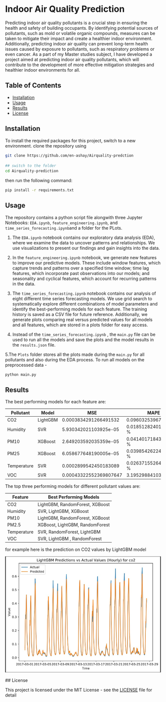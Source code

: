 # Indoor Air Quality Prediction

Predicting indoor air quality pollutants is a crucial step in ensuring the health and safety of building occupants. By identifying potential sources of pollutants, such as mold or volatile organic compounds, measures can be taken to mitigate their impact and create a healthier indoor environment. Additionally, predicting indoor air quality can prevent long-term health issues caused by exposure to pollutants, such as respiratory problems or even cancer. As a part of my Master studies subject, I have developed a project aimed at predicting indoor air quality pollutants, which will contribute to the development of more effective mitigation strategies and healthier indoor environments for all.
## Table of Contents

* [Installation](#installation)
* [Usage](#usage)
* [Results](#results)
* [License](#license)

## Installation

To install the required packages for this project, switch to a new environment. clone the repository using 



```sh
git clone https://github.com/en-ashay/Airquality-predction

## switch to the folder 
cd Airquality-prediction

```
then  run the following command:

```sh
pip install -r requirements.txt
```

## Usage

The repository contains a python script file  alongwith three Jupyter Notebooks: `EDA.ipynb`, `feature_engineering.ipynb`, and `time_series_forecasting.ipynb`and a folder for the PLots.

1. The `EDA.ipynb` notebook contains our exploratory data analysis (EDA), where we examine the data to uncover patterns and relationships. We use visualizations to present our findings and gain insights into the data.

2. In the `feature_engineering.ipynb` notebook, we generate new features to improve our predictive models. These include window features, which capture trends and patterns over a specified time window; time lag features, which incorporate past observations into our models; and seasonality and cyclical features, which account for recurring patterns in the data.

3. The `time_series_forecasting.ipynb` notebook contains our analysis of eight different time series forecasting models. We use grid search to systematically explore different combinations of model parameters and identify the best-performing models for each feature. The training history is saved as a CSV file for future reference. Additionally, we generate plots comparing real versus predicted values for all models and all features, which are stored in a plots folder for easy access.

4. Instead of the `time_series_forecasting.ipynb` , the `main.py` file can be used to run all the models and save the plots and the model results in the `results.json` file.

5.The `Plots` folder stores all the plots made during the `main.py` for all pollutants and also during the EDA process.
To run all models on the preprocessed data -

```sh
python main.py
```
## Results

The best performing models for each feature are:

| Pollutant | Model | MSE | MAPE |
| --- | --- | --- | --- |
| CO2 | LightGBM | 0.0003834291266491532 | 0.0960325396742516 % |
| Humidity | SVR | 5.930342021103925e-05 | 0.01851282401967276 % |
| PM10 | XGBoost | 2.649203592035359e-05 | 0.041401718434739304 % |
| PM25 | XGBoost | 6.058677648190005e-05 | 0.03985426224063079 % |
| Temperature | SVR | 0.0002899542450183089 | 0.026371552642149455 % |
| VOC | SVR | 0.00043322552369807647 | 3.195298841037611 % |



The top three performing models for different pollutant values are:

| Feature     | Best Performing Models |
|-------------|------------------------|
| CO2         | LightGBM, RandomForest, XGBoost |
| Humidity    | SVR, LightGBM, XGBoost |
| PM10        | LightGBM, RandomForest, XGBoost |
| PM2.5       | XGBoost, LightGBM, RandomForest |
| Temperature | SVR, RandomForest, LightGBM |
| VOC         | SVR, LightGBM , RandomForest


for example here is the prediction on CO2 values by LightGBM model
<!-- ![Image](Plots/co2.png) -->
<p align="center">
  <img src="Plots/co2.png" alt="alt text" width="600"/>
</p>
## License

This project is licensed under the MIT License - see the [LICENSE](LICENSE) file for detail
